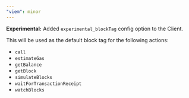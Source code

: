 ```yaml
---
"viem": minor
---
```


**Experimental:** Added `experimental_blockTag` config option to the Client. 

This will be used as the default block tag for the following actions:

- `call`
- `estimateGas`
- `getBalance`
- `getBlock`
- `simulateBlocks`
- `waitForTransactionReceipt`
- `watchBlocks`